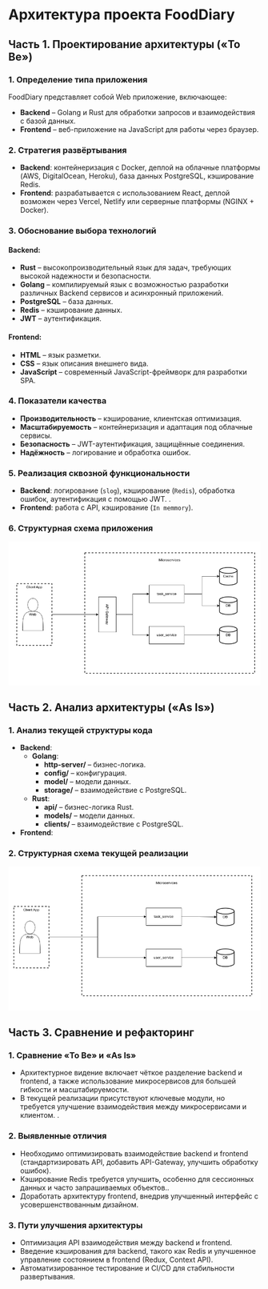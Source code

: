 # Архитектура проекта FoodDiary

## Часть 1. Проектирование архитектуры («To Be»)

### 1. Определение типа приложения

FoodDiary представляет собой Web приложение, включающее:

- **Backend** – Golang и Rust для обработки запросов и взаимодействия с базой данных.
- **Frontend** – веб-приложение на JavaScript для работы через браузер.

### 2. Стратегия развёртывания

- **Backend**: контейнеризация с Docker, деплой на облачные платформы (AWS, DigitalOcean, Heroku), база данных PostgreSQL, кэширование Redis.
- **Frontend**: разрабатывается с использованием React, деплой возможен через Vercel, Netlify или серверные платформы (NGINX + Docker).

### 3. Обоснование выбора технологий

#### Backend:

- **Rust** – высокопроизводительный язык для задач, требующих высокой надежности и безопасности.
- **Golang** – компилируемый язык с возможностью разработки различных Backend сервисов и асинхронный приложений.
- **PostgreSQL** – база данных.
- **Redis** – кэширование данных.
- **JWT** – аутентификация.

#### Frontend:

- **HTML** – язык разметки.
- **CSS** – язык описания внешнего вида.
- **JavaScript** – современный JavaScript-фреймворк для разработки SPA.

### 4. Показатели качества

- **Производительность** – кэширование, клиентская оптимизация.
- **Масштабируемость** – контейнеризация и адаптация под облачные сервисы.
- **Безопасность** – JWT-аутентификация, защищённые соединения.
- **Надёжность** – логирование и обработка ошибок.

### 5. Реализация сквозной функциональности

- **Backend**: логирование (`slog`), кэширование (`Redis`), обработка ошибок, аутентификация с помощью JWT. .
- **Frontend**: работа с API, кэширование (`In memmory`).

### 6. Структурная схема приложения
![Архитектурная диаграмма ToBe](https://github.com/chipsHunter/task-manager/blob/main/documentation/pictures/ToBe.png)

## Часть 2. Анализ архитектуры («As Is»)

### 1. Анализ текущей структуры кода

- **Backend**:
  - **Golang**:
    - **http-server/** – бизнес-логика.
    - **config/** – конфигурация.
    - **model/** – модели данных.
    - **storage/** – взаимодействие с PostgreSQL.
  - **Rust**:
    - **api/** – бизнес-логика Rust.
    - **models/** – модели данных.
    - **clients/** – взаимодействие с PostgreSQL.
- **Frontend**:

### 2. Структурная схема текущей реализации

![Архитектурная диаграмма AsIs](https://github.com/chipsHunter/task-manager/blob/main/documentation/pictures/IsAs.png)


## Часть 3. Сравнение и рефакторинг

### 1. Сравнение «To Be» и «As Is»

- Архитектурное видение включает чёткое разделение backend и frontend, а также использование микросервисов для большей гибкости и масштабируемости.
- В текущей реализации присутствуют ключевые модули, но требуется улучшение взаимодействия между микросервисами и клиентом. .

### 2. Выявленные отличия

- Необходимо оптимизировать взаимодействие backend и frontend (стандартизировать API, добавить API-Gateway, улучшить обработку ошибок).
- Кэширование Redis требуется улучшить, особенно для сессионных данных и часто запрашиваемых объектов..
- Доработать архитектуру frontend, внедрив улучшенный интерфейс с усовершенствованным дизайном.

### 3. Пути улучшения архитектуры

- Оптимизация API взаимодействия между backend и frontend.
- Введение кэширования для backend, такого как Redis и улучшенное управление состоянием в frontend (Redux, Context API).
- Автоматизированное тестирование и CI/CD для стабильности развертывания.
